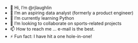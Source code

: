 - 👋 Hi, I’m @rjlaughlin
- 👀 I’m an aspiring data analyst (formerly a product engineer)
- 🌱 I’m currently learning Python
- 💞️ I’m looking to collaborate on sports-related projects
- 📫 How to reach me ... e-mail is the best.
- ⚡ Fun fact: I have hit a one hole-in-one!

<!---
rjlaughlin/rjlaughlin is a ✨ special ✨ repository because its `README.md` (this file) appears on your GitHub profile.
You can click the Preview link to take a look at your changes.
--->
